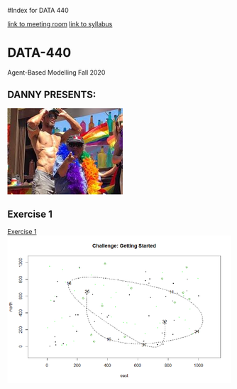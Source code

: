 #Index for DATA 440

[link to meeting room](https://cwm.zoom.us/j/6999715042?_x_zm_rtaid=sm_ons-fQPKBpirxRbg64A.1598029224952.753e36e3a479f07c6022e9bd6d047235&_x_zm_rhtaid=241#success)
[link to syllabus](https://tyler-frazier.github.io/agent_based_modeling/)
# DATA-440
Agent-Based Modelling Fall 2020

## DANNY PRESENTS:
![](Danny1.jpg)

## Exercise 1
[Exercise 1](Exercise1.md)
![](GettingStarted.png)
